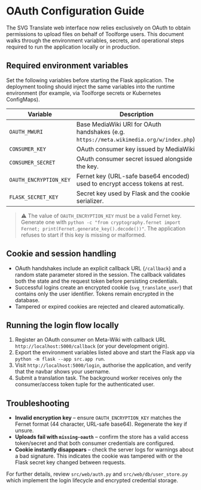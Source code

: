 # OAuth Configuration Guide

The SVG Translate web interface now relies exclusively on OAuth to obtain
permissions to upload files on behalf of Toolforge users.  This document walks
through the environment variables, secrets, and operational steps required to
run the application locally or in production.

## Required environment variables

Set the following variables before starting the Flask application.  The
deployment tooling should inject the same variables into the runtime
environment (for example, via Toolforge secrets or Kubernetes ConfigMaps).

| Variable | Description |
| --- | --- |
| `OAUTH_MWURI` | Base MediaWiki URI for OAuth handshakes (e.g. `https://meta.wikimedia.org/w/index.php`). |
| `CONSUMER_KEY` | OAuth consumer key issued by MediaWiki. |
| `CONSUMER_SECRET` | OAuth consumer secret issued alongside the key. |
| `OAUTH_ENCRYPTION_KEY` | Fernet key (URL-safe base64 encoded) used to encrypt access tokens at rest. |
| `FLASK_SECRET_KEY` | Secret key used by Flask and the cookie serializer. |

> ⚠️ The value of `OAUTH_ENCRYPTION_KEY` must be a valid Fernet key.  Generate
> one with `python -c "from cryptography.fernet import Fernet; print(Fernet.generate_key().decode())"`.
> The application refuses to start if this key is missing or malformed.

## Cookie and session handling

* OAuth handshakes include an explicit callback URL (`/callback`) and a random
  state parameter stored in the session.  The callback validates both the state
  and the request token before persisting credentials.
* Successful logins create an encrypted cookie (`svg_translate_user`) that
  contains only the user identifier.  Tokens remain encrypted in the database.
* Tampered or expired cookies are rejected and cleared automatically.

## Running the login flow locally

1. Register an OAuth consumer on Meta-Wiki with callback URL
   `http://localhost:5000/callback` (or your development origin).
2. Export the environment variables listed above and start the Flask app via
   `python -m flask --app src.app run`.
3. Visit `http://localhost:5000/login`, authorise the application, and verify
   that the navbar shows your username.
4. Submit a translation task.  The background worker receives only the
   consumer/access token tuple for the authenticated user.

## Troubleshooting

* **Invalid encryption key** – ensure `OAUTH_ENCRYPTION_KEY` matches the Fernet
  format (44 character, URL-safe base64).  Regenerate the key if unsure.
* **Uploads fail with `missing-oauth`** – confirm the store has a valid access
  token/secret and that both consumer credentials are configured.
* **Cookie instantly disappears** – check the server logs for warnings about a
  bad signature.  This indicates the cookie was tampered with or the Flask
  secret key changed between requests.

For further details, review `src/web/auth.py` and `src/web/db/user_store.py`
which implement the login lifecycle and encrypted credential storage.
